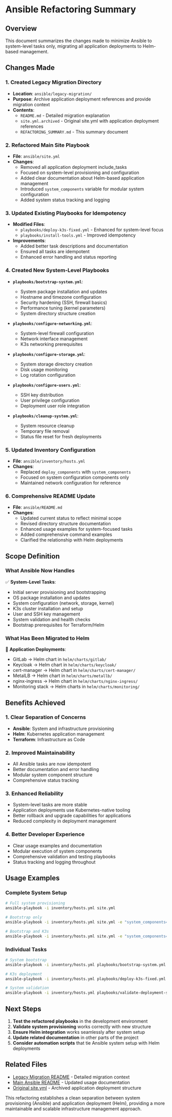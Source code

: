 # Ansible Refactoring Summary

## Overview
This document summarizes the changes made to minimize Ansible to system-level tasks only, migrating all application deployments to Helm-based management.

## Changes Made

### 1. Created Legacy Migration Directory
- **Location**: `ansible/legacy-migration/`
- **Purpose**: Archive application deployment references and provide migration context
- **Contents**:
  - `README.md` - Detailed migration explanation
  - `site.yml.archived` - Original site.yml with application deployment references
  - `REFACTORING_SUMMARY.md` - This summary document

### 2. Refactored Main Site Playbook
- **File**: `ansible/site.yml`
- **Changes**:
  - Removed all application deployment include_tasks
  - Focused on system-level provisioning and configuration
  - Added clear documentation about Helm-based application management
  - Introduced `system_components` variable for modular system configuration
  - Added system status tracking and logging

### 3. Updated Existing Playbooks for Idempotency
- **Modified Files**:
  - `playbooks/deploy-k3s-fixed.yml` - Enhanced for system-level focus
  - `playbooks/install-tools.yml` - Improved idempotency
- **Improvements**:
  - Added better task descriptions and documentation
  - Ensured all tasks are idempotent
  - Enhanced error handling and status reporting

### 4. Created New System-Level Playbooks
- **`playbooks/bootstrap-system.yml`**:
  - System package installation and updates
  - Hostname and timezone configuration
  - Security hardening (SSH, firewall basics)
  - Performance tuning (kernel parameters)
  - System directory structure creation

- **`playbooks/configure-networking.yml`**:
  - System-level firewall configuration
  - Network interface management
  - K3s networking prerequisites

- **`playbooks/configure-storage.yml`**:
  - System storage directory creation
  - Disk usage monitoring
  - Log rotation configuration

- **`playbooks/configure-users.yml`**:
  - SSH key distribution
  - User privilege configuration
  - Deployment user role integration

- **`playbooks/cleanup-system.yml`**:
  - System resource cleanup
  - Temporary file removal
  - Status file reset for fresh deployments

### 5. Updated Inventory Configuration
- **File**: `ansible/inventory/hosts.yml`
- **Changes**:
  - Replaced `deploy_components` with `system_components`
  - Focused on system configuration components only
  - Maintained network configuration for reference

### 6. Comprehensive README Update
- **File**: `ansible/README.md`
- **Changes**:
  - Updated current status to reflect minimal scope
  - Revised directory structure documentation
  - Enhanced usage examples for system-focused tasks
  - Added comprehensive command examples
  - Clarified the relationship with Helm deployments

## Scope Definition

### What Ansible Now Handles
✅ **System-Level Tasks**:
- Initial server provisioning and bootstrapping
- OS package installation and updates
- System configuration (network, storage, kernel)
- K3s cluster installation and setup
- User and SSH key management
- System validation and health checks
- Bootstrap prerequisites for Terraform/Helm

### What Has Been Migrated to Helm
🔄 **Application Deployments**:
- GitLab → Helm chart in `helm/charts/gitlab/`
- Keycloak → Helm chart in `helm/charts/keycloak/`
- cert-manager → Helm chart in `helm/charts/cert-manager/`
- MetalLB → Helm chart in `helm/charts/metallb/`
- nginx-ingress → Helm chart in `helm/charts/nginx-ingress/`
- Monitoring stack → Helm charts in `helm/charts/monitoring/`

## Benefits Achieved

### 1. Clear Separation of Concerns
- **Ansible**: System and infrastructure provisioning
- **Helm**: Kubernetes application management
- **Terraform**: Infrastructure as Code

### 2. Improved Maintainability
- All Ansible tasks are now idempotent
- Better documentation and error handling
- Modular system component structure
- Comprehensive status tracking

### 3. Enhanced Reliability
- System-level tasks are more stable
- Application deployments use Kubernetes-native tooling
- Better rollback and upgrade capabilities for applications
- Reduced complexity in deployment management

### 4. Better Developer Experience
- Clear usage examples and documentation
- Modular execution of system components
- Comprehensive validation and testing playbooks
- Status tracking and logging throughout

## Usage Examples

### Complete System Setup
```bash
# Full system provisioning
ansible-playbook -i inventory/hosts.yml site.yml

# Bootstrap only
ansible-playbook -i inventory/hosts.yml site.yml -e "system_components=['bootstrap']"

# Bootstrap and K3s
ansible-playbook -i inventory/hosts.yml site.yml -e "system_components=['bootstrap','k3s']"
```

### Individual Tasks
```bash
# System bootstrap
ansible-playbook -i inventory/hosts.yml playbooks/bootstrap-system.yml

# K3s deployment
ansible-playbook -i inventory/hosts.yml playbooks/deploy-k3s-fixed.yml

# System validation
ansible-playbook -i inventory/hosts.yml playbooks/validate-deployment-setup.yml
```

## Next Steps

1. **Test the refactored playbooks** in the development environment
2. **Validate system provisioning** works correctly with new structure
3. **Ensure Helm integration** works seamlessly after system setup
4. **Update related documentation** in other parts of the project
5. **Consider automation scripts** that tie Ansible system setup with Helm deployments

## Related Files

- [Legacy Migration README](README.md) - Detailed migration context
- [Main Ansible README](../README.md) - Updated usage documentation
- [Original site.yml](site.yml.archived) - Archived application deployment structure

This refactoring establishes a clean separation between system provisioning (Ansible) and application deployment (Helm), providing a more maintainable and scalable infrastructure management approach.
